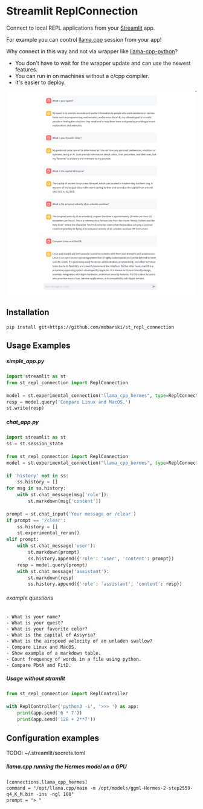 # Streamlit ReplConnection

Connect to local REPL applications from your [Streamlit](https://streamlit.io/) app.

For example you can control [llama.cpp](https://github.com/ggerganov/llama.cpp) session from your app!

Why connect in this way and not via wrapper like [llama-cpp-python](https://github.com/abetlen/llama-cpp-python)?

- You don't have to wait for the wrapper update and can use the newest features.
- You can run in on machines without a c/cpp compiler.
- It's easier to deploy.

![screenshot](static/screenshot1.png)



## Installation

```
pip install git+https://github.com/mobarski/st_repl_connection
```



## Usage Examples



##### simple_app.py

```python
import streamlit as st
from st_repl_connection import ReplConnection

model = st.experimental_connection("llama_cpp_hermes", type=ReplConnection)
resp = model.query('Compare Linux and MacOS.')
st.write(resp)
```



##### chat_app.py

```python
import streamlit as st
ss = st.session_state

from st_repl_connection import ReplConnection
model = st.experimental_connection("llama_cpp_hermes", type=ReplConnection)

if 'history' not in ss:
    ss.history = []
for msg in ss.history:
    with st.chat_message(msg['role']):
        st.markdown(msg['content'])
    
prompt = st.chat_input('Your message or /clear')
if prompt == '/clear':
    ss.history = []
    st.experimental_rerun()
elif prompt:
    with st.chat_message('user'):
        st.markdown(prompt)
        ss.history.append({'role': 'user', 'content': prompt})
    resp = model.query(prompt)
    with st.chat_message('assistant'):
        st.markdown(resp)
        ss.history.append({'role': 'assistant', 'content': resp})
```

###### example questions

```
- What is your name?
- What is your quest?
- What is your favorite color?
- What is the capital of Assyria?
- What is the airspeed velocity of an unladen swallow?
- Compare Linux and MacOS.
- Show example of a markdown table.
- Count frequency of words in a file using python.
- Compare PbtA and FitD.
```



##### Usage without stramlit

```python
from st_repl_connection import ReplController

with ReplController('python3 -i', '>>> ') as app:
    print(app.send('6 * 7'))
    print(app.send('128 + 2**7'))
```



## Configuration examples

TODO: ~/.streamlit/secrets.toml

##### llama.cpp running the Hermes model on a GPU

```
[connections.llama_cpp_hermes]
command = "/opt/llama.cpp/main -m /opt/models/ggml-Hermes-2-step2559-q4_K_M.bin -ins -ngl 100"
prompt = "> "
```

